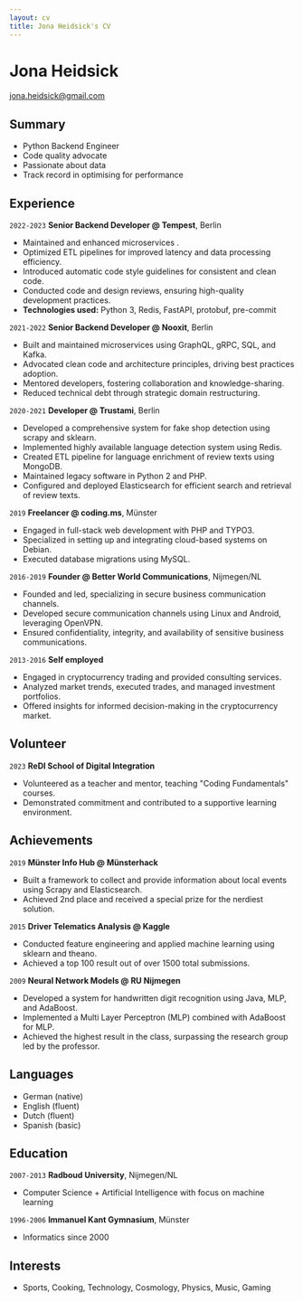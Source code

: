 ```yaml
---
layout: cv
title: Jona Heidsick's CV
---
```

# Jona Heidsick 

[//]: # ()
[//]: # (\*26.04.1986 in Duisburg/Germany)

[//]: # ()
[//]: # (+4915229037577)

[//]: # ()
jona.heidsick@gmail.com

## Summary

* Python Backend Engineer
* Code quality advocate
* Passionate about data
* Track record in optimising for performance

<!--
<div id="webaddress">
<a href="jona.heidsick@gmail.com">jona.heidsick@gmail.com</a>
</div>
-->


## Experience

`2022-2023`
__Senior Backend Developer @ Tempest__, Berlin

* Maintained and enhanced microservices .
* Optimized ETL pipelines for improved latency and data processing efficiency.
* Introduced automatic code style guidelines for consistent and clean code.
* Conducted code and design reviews, ensuring high-quality development practices.
* __Technologies used:__ Python 3, Redis, FastAPI, protobuf, pre-commit

`2021-2022`
__Senior Backend Developer @ Nooxit__, Berlin

* Built and maintained microservices using GraphQL, gRPC, SQL, and Kafka.
* Advocated clean code and architecture principles, driving best practices adoption.
* Mentored developers, fostering collaboration and knowledge-sharing.
* Reduced technical debt through strategic domain restructuring.

`2020-2021` 
__Developer @ Trustami__, Berlin

* Developed a comprehensive system for fake shop detection using scrapy and sklearn.
* Implemented highly available language detection system using Redis.
* Created ETL pipeline for language enrichment of review texts using MongoDB.
* Maintained legacy software in Python 2 and PHP.
* Configured and deployed Elasticsearch for efficient search and retrieval of review texts.

`2019`
__Freelancer @ coding.ms__, Münster

* Engaged in full-stack web development with PHP and TYPO3.
* Specialized in setting up and integrating cloud-based systems on Debian.
* Executed database migrations using MySQL.

`2016-2019`
__Founder @ Better World Communications__, Nijmegen/NL

* Founded and led, specializing in secure business communication channels.
* Developed secure communication channels using Linux and Android, leveraging OpenVPN.
* Ensured confidentiality, integrity, and availability of sensitive business communications.

`2013-2016`
__Self employed__

* Engaged in cryptocurrency trading and provided consulting services.
* Analyzed market trends, executed trades, and managed investment portfolios.
* Offered insights for informed decision-making in the cryptocurrency market.

<!--
## Skills

__Data__
* Extraction: Proficient in extracting data from various sources.
* Transformation: Skilled in using various technologies for data transformation.
* Loading: Capable of loading and formatting data into the desired format in memory.
* Validation: Experienced in performing data validation to ensure accuracy and integrity.
* Optimization: Knowledgeable in optimizing operations to improve query performance.

__High performance computing__
* Parallelization: Proficient in parallelization using libraries like CUDA or NumPy.

-->
<!--
## Technologies

__Programming Languages__
* Python, PHP, Java, C, R

__GNU/Linux__
* Debian, Bash, SSH

__Databases__
* Redis, NOSQL (Mongo), SQL, Elasticsearch

__Cloud__
* AWS, Kubernetes, Docker, Terraform, Helm

__Interfaces__
* FastAPI/REST, graphene/GraphQL, protobuf/gRPC
-->


## Volunteer

`2023`
__ReDI School of Digital Integration__
* Volunteered as a teacher and mentor, teaching "Coding Fundamentals" courses.
* Demonstrated commitment and contributed to a supportive learning environment.


## Achievements

`2019`
__Münster Info Hub @ Münsterhack__
* Built a framework to collect and provide information about local events using Scrapy and Elasticsearch.
* Achieved 2nd place and received a special prize for the nerdiest solution.

`2015`
__Driver Telematics Analysis @ Kaggle__
* Conducted feature engineering and applied machine learning using sklearn and theano.
* Achieved a top 100 result out of over 1500 total submissions.

`2009`
__Neural Network Models @ RU Nijmegen__
* Developed a system for handwritten digit recognition using Java, MLP, and AdaBoost.
* Implemented a Multi Layer Perceptron (MLP) combined with AdaBoost for MLP.
* Achieved the highest result in the class, surpassing the research group led by the professor.

<!-- - setup a server with jupyterhub to enable team members -->

<!--
`2011`
__Research & Development 2 @ RU Nijmegen__
* KNN dataset reduction (Python)
* Best result in class
-->
<!--
`2009`
__Neurale Netwerkmodellen @ RU Nijmegen__
* Handwritten digit recognition (Java, MLP, AdaBoost)
* Implementation of a Multi Layer Perceptron (MLP) + AdaBoost for MLP
* Best result in class, beating the professor's research group

`2005`
__Snake clone @ school__
* The classic game "snake" (Java Applet)
* Implemented as a Java Applet
* Reused code from my Tetris clone
-->
<!--
`2004`
__Tetris clone @ school__
* Implemented as a Java Applet
-->
<!--
`2003`
__Login system @ dren-fotografie.de__
* User registration and login system for a local event photo page (PHP 2, HTML)
* Several hundred users, successfully prevented online harassment
-->


## Languages

* German (native)
* English (fluent)
* Dutch (fluent)
* Spanish (basic)


## Education

`2007-2013`
__Radboud University__, Nijmegen/NL
* Computer Science + Artificial Intelligence with focus on machine learning

`1996-2006`
__Immanuel Kant Gymnasium__, Münster
* Informatics since 2000


## Interests

* Sports, Cooking, Technology, Cosmology, Physics, Music, Gaming

<!-- ### Footer

Last updated: April 2022 -->


